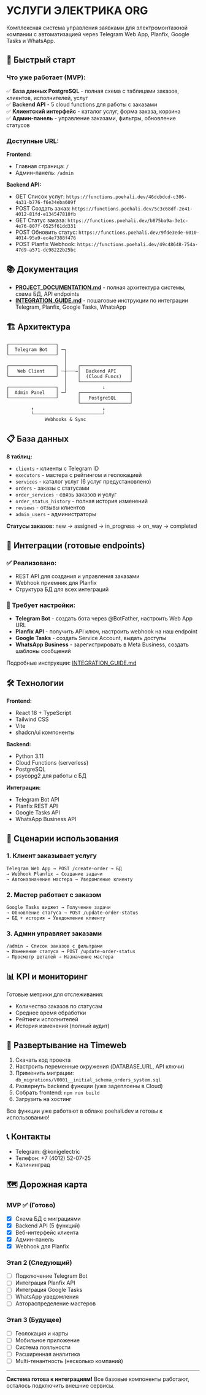 # УСЛУГИ ЭЛЕКТРИКА ORG

Комплексная система управления заявками для электромонтажной компании с автоматизацией через Telegram Web App, Planfix, Google Tasks и WhatsApp.

## 🚀 Быстрый старт

### Что уже работает (MVP):

✅ **База данных PostgreSQL** - полная схема с таблицами заказов, клиентов, исполнителей, услуг  
✅ **Backend API** - 5 cloud functions для работы с заказами  
✅ **Клиентский интерфейс** - каталог услуг, форма заказа, корзина  
✅ **Админ-панель** - управление заказами, фильтры, обновление статусов  

### Доступные URL:

**Frontend:**
- Главная страница: `/`
- Админ-панель: `/admin`

**Backend API:**
- GET Список услуг: `https://functions.poehali.dev/46dcbdcd-c306-4a31-b776-f6e34eba609f`
- POST Создать заказ: `https://functions.poehali.dev/5c3c68df-2e41-4012-81fd-e134547810fb`
- GET Статус заказа: `https://functions.poehali.dev/b875ba9a-3e1c-4e76-807f-0525f61dd331`
- POST Обновить статус: `https://functions.poehali.dev/9fde3ede-6010-4014-95a9-ec4e7388f476`
- POST Planfix Webhook: `https://functions.poehali.dev/49c48648-754a-47d9-a571-dc98222b25bc`

## 📚 Документация

- **[PROJECT_DOCUMENTATION.md](./PROJECT_DOCUMENTATION.md)** - полная архитектура системы, схема БД, API endpoints
- **[INTEGRATION_GUIDE.md](./INTEGRATION_GUIDE.md)** - пошаговые инструкции по интеграции Telegram, Planfix, Google Tasks, WhatsApp

## 🏗️ Архитектура

```
┌─────────────────┐
│  Telegram Bot   │ ─┐
└─────────────────┘  │
                     │
┌─────────────────┐  │    ┌──────────────────┐
│   Web Client    │ ─┼───→│  Backend API     │
└─────────────────┘  │    │  (Cloud Funcs)   │
                     │    └──────────────────┘
┌─────────────────┐  │             ↓
│  Admin Panel    │ ─┘    ┌──────────────────┐
└─────────────────┘       │   PostgreSQL     │
                          └──────────────────┘
         ↑                         ↓
         └─────────────────────────┘
              Webhooks & Sync
```

## 📋 База данных

**8 таблиц:**
- `clients` - клиенты с Telegram ID
- `executors` - мастера с рейтингом и геолокацией
- `services` - каталог услуг (6 услуг предустановлено)
- `orders` - заказы с статусами
- `order_services` - связь заказов и услуг
- `order_status_history` - полная история изменений
- `reviews` - отзывы клиентов
- `admin_users` - администраторы

**Статусы заказов:** new → assigned → in_progress → on_way → completed

## 🔌 Интеграции (готовые endpoints)

### ✅ Реализовано:
- REST API для создания и управления заказами
- Webhook приемник для Planfix
- Структура БД для всех интеграций

### 📝 Требует настройки:
- **Telegram Bot** - создать бота через @BotFather, настроить Web App URL
- **Planfix API** - получить API ключ, настроить webhook на наш endpoint
- **Google Tasks** - создать Service Account, выдать доступы
- **WhatsApp Business** - зарегистрировать в Meta Business, создать шаблоны сообщений

Подробные инструкции: [INTEGRATION_GUIDE.md](./INTEGRATION_GUIDE.md)

## 🛠️ Технологии

**Frontend:**
- React 18 + TypeScript
- Tailwind CSS
- Vite
- shadcn/ui компоненты

**Backend:**
- Python 3.11
- Cloud Functions (serverless)
- PostgreSQL
- psycopg2 для работы с БД

**Интеграции:**
- Telegram Bot API
- Planfix REST API
- Google Tasks API
- WhatsApp Business API

## 🎯 Сценарии использования

### 1. Клиент заказывает услугу
```
Telegram Web App → POST /create-order → БД
→ Webhook Planfix → Создание задачи
→ Автоназначение мастера → Уведомление клиенту
```

### 2. Мастер работает с заказом
```
Google Tasks виджет → Получение задачи
→ Обновление статуса → POST /update-order-status
→ БД + история → Уведомление клиенту
```

### 3. Админ управляет заказами
```
/admin → Список заказов с фильтрами
→ Изменение статуса → POST /update-order-status
→ Просмотр деталей → Назначение мастера
```

## 📊 KPI и мониторинг

Готовые метрики для отслеживания:
- Количество заказов по статусам
- Среднее время обработки
- Рейтинги исполнителей
- История изменений (полный аудит)

## 🚀 Развертывание на Timeweb

1. Скачать код проекта
2. Настроить переменные окружения (DATABASE_URL, API ключи)
3. Применить миграции: `db_migrations/V0001__initial_schema_orders_system.sql`
4. Развернуть backend функции (уже задеплоены в Cloud)
5. Собрать frontend: `npm run build`
6. Загрузить на хостинг

Все функции уже работают в облаке poehali.dev и готовы к использованию!

## 📞 Контакты

- Telegram: @konigelectric
- Телефон: +7 (4012) 52-07-25
- Калининград

## 🗺️ Дорожная карта

### MVP ✅ (Готово)
- [x] Схема БД с миграциями
- [x] Backend API (5 функций)
- [x] Веб-интерфейс клиента
- [x] Админ-панель
- [x] Webhook для Planfix

### Этап 2 (Следующий)
- [ ] Подключение Telegram Bot
- [ ] Интеграция Planfix API
- [ ] Интеграция Google Tasks
- [ ] WhatsApp уведомления
- [ ] Автораспределение мастеров

### Этап 3 (Будущее)
- [ ] Геолокация и карты
- [ ] Мобильное приложение
- [ ] Система лояльности
- [ ] Расширенная аналитика
- [ ] Multi-тенантность (несколько компаний)

---

**Система готова к интеграциям!** Все базовые компоненты работают, осталось подключить внешние сервисы.

